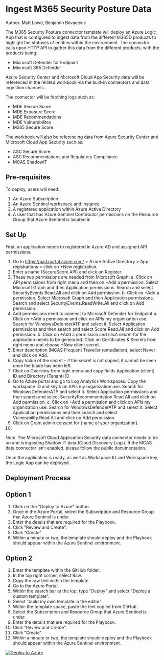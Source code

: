 # Ingest M365 Security Posture Data
Author: Matt Lowe, Benjamin Bovacevic

The M365 Security Posture connector template will deploy an Azure Logic App that is configured to ingest data from the different M365D products to highlight the statuses of entities within the environment. The connector calls upon HTTP API to gather this data from the different products, with the products being:
- Microsoft Defender for Endpoint
- Microsoft 365 Defender

Azure Security Center and Microsoft Cloud App Security data will be referenced in the related workbook via the built-in connectors and data ingestion channels.

The connector will be fetching logs such as:
- MDE Secure Score
- MDE Exposure Score
- MDE Recommendations
- MDE Vulnerabilites
- M365 Secure Score

The workbook will also be referencing data from Azure Security Center and Microsoft Cloud App Security such as:
- ASC Secure Score
- ASC Recommendations and Regulatory Compliance
- MCAS ShadowIT

## **Pre-requisites**

To deploy, users will need:
1. An Azure Subscription
2. An Azure Sentinel workspace and instance
3. A registered application within Azure Active Directory
4. A user that has Azure Sentinel Contirbutor permissions on the Resource Group that Azure Sentinel is located in

## **Set Up**
First, an application needs to registered in Azure AD and assigned API permissions.
1.	Go to https://aad.portal.azure.com/ > Azure Active Directory > App registrations > click on +New registration.
2.	Enter a name (SecureScore API) and click on Register.
3.	 These two permissions are needed from Microsoft Graph:
    a.	Click on API permissions from right menu and then on +Add a permission. Select Microsoft Graph and then Application permissions. Search and select SecurityEvents.Read.All and click on Add permission.
    b.	Click on +Add a permission. Select Microsoft Graph and then Application permissions. Search and select SecurityEvents.ReadWrite.All and click on Add permission.
4.	Add permissions need to connect to Microsoft Defender for Endpoint
    a.	Click on +Add a permission and click on APIs my organization use. Search for WindowsDefenderATP and select it. Select Application permissions and then search and select Score.Read.All and click on Add permission.
    b.	Click on +Add a permission and clicA secret for the application needs to be generated. Click on Certificates & Secrets from right menu and choose +New client secret.
7.	Enter description (MCAS Frequent Traveller remediation), select Never and click on Add.
8.	Copy Value of the secret – if the secret is not copied, it cannot be seen once the blade has been left.
9.	Click on Overview from right menu and copy fields Application (client) ID and Directory (Tenant) ID
10.	Go to Azure portal and go to Log Analytics Workspaces. Copy the workspace ID and key.k on APIs my organization use. Search for WindowsDefenderATP and select it. Select Application permissions and then search and select SecurityRecommendation.Read.All and click on Add permission.
    c.	Click on +Add a permission and click on APIs my organization use. Search for WindowsDefenderATP and select it. Select Application permissions and then search and select Vulnerability.Read.All and click on Add permission.
5.	Click on Grant admin consent for {name of your organization}.
6.	

Note: The Microsoft Cloud Application Security data connector needs to be on and is ingesting Shadow IT data (Cloud Discovery Logs). If the MCAS data connector isn’t enabled, please follow the public documentation.

Once the application is ready, as well as Workspace ID and Workspace key, the Logic App can be deployed. 

## **Deployment Process**
## **Option 1**
1. Click on the "Deploy to Azure" button.
2. Once in the Azure Portal, select the Subscription and Resource Group that Azure Sentinel is under.
3. Enter the details that are required for the Playbook.
4. Click "Review and Create".
5. Click "Create".
6. Within a minute or two, the template should deploy and the Playbook should appear within the Azure Sentinel environment. 

## **Option 2**
1. Enter the template within the GitHub folder.
2. In the top right corner, select Raw.
3. Copy the raw text within the template.
4. Go to the Azure Portal.
5. Within the search bar at the top, type "Deploy" and select "Deploy a custom template".
6. Select "build my own template in the editor".
7. Within the template space, paste the text copied from GitHub.
8. Select the Subscription and Resource Group that Azure Sentinel is under.
9. Enter the details that are required for the Playbook.
10. Click "Review and Create".
11. Click "Create".
12. Within a minute or two, the template should deploy and the Playbook should appear within the Azure Sentinel environment. 

[![Deploy to Azure](https://aka.ms/deploytoazurebutton)](https://portal.azure.com/#create/Microsoft.Template/uri/https%3A%2F%2Fraw.githubusercontent.com%2FAzure%2FAzure-Sentinel%2Fmaster%2FPlaybooks%2FM365-Security-Posture%2Fazuredeploy.json)